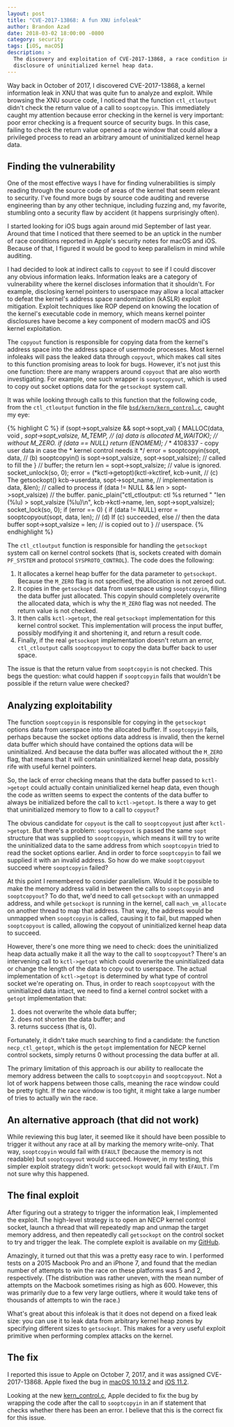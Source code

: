 ```yaml
---
layout: post
title: "CVE-2017-13868: A fun XNU infoleak"
author: Brandon Azad
date: 2018-03-02 18:00:00 -0800
category: security
tags: [iOS, macOS]
description: >
  The discovery and exploitation of CVE-2017-13868, a race condition in XNU leading to the
  disclosure of uninitialized kernel heap data.
---
```


Way back in October of 2017, I discovered CVE-2017-13868, a kernel information leak in XNU that was
quite fun to analyze and exploit. While browsing the XNU source code, I noticed that the function
`ctl_ctloutput` didn't check the return value of a call to `sooptcopyin`. This immediately caught
my attention because error checking in the kernel is very important: poor error checking is a
frequent source of security bugs. In this case, failing to check the return value opened a race
window that could allow a privileged process to read an arbitrary amount of uninitialized kernel
heap data.

<!--more-->

## Finding the vulnerability

One of the most effective ways I have for finding vulnerabilities is simply reading through the
source code of areas of the kernel that seem relevant to security. I've found more bugs by source
code auditing and reverse engineering than by any other technique, including fuzzing and, my
favorite, stumbling onto a security flaw by accident (it happens surprisingly often).

I started looking for iOS bugs again around mid September of last year. Around that time I noticed
that there seemed to be an uptick in the number of race conditions reported in Apple's security
notes for macOS and iOS. Because of that, I figured it would be good to keep parallelism in mind
while auditing.

I had decided to look at indirect calls to `copyout` to see if I could discover any obvious
information leaks. Information leaks are a category of vulnerability where the kernel discloses
information that it shouldn't. For example, disclosing kernel pointers to userspace may allow a
local attacker to defeat the kernel's address space randomization (kASLR) exploit mitigation.
Exploit techniques like ROP depend on knowing the location of the kernel's executable code in
memory, which means kernel pointer disclosures have become a key component of modern macOS and iOS
kernel exploitation.

The `copyout` function is responsible for copying data from the kernel's address space into the
address space of usermode processes. Most kernel infoleaks will pass the leaked data through
`copyout`, which makes call sites to this function promising areas to look for bugs. However, it's
not just this one function: there are many wrappers around `copyout` that are also worth
investigating. For example, one such wrapper is `sooptcopyout`, which is used to copy out socket
options data for the `getsockopt` system call.

It was while looking through calls to this function that the following code, from the
`ctl_ctloutput` function in the file [`bsd/kern/kern_control.c`][kern_control.c], caught my eye:

[kern_control.c]: https://opensource.apple.com/source/xnu/xnu-4570.1.46/bsd/kern/kern_control.c.auto.html

{% highlight C %}
if (sopt->sopt_valsize && sopt->sopt_val) {
	MALLOC(data, void *, sopt->sopt_valsize, M_TEMP,	// (a) data is allocated
		M_WAITOK);					//     without M_ZERO.
	if (data == NULL)
		return (ENOMEM);
	/*
	 * 4108337 - copy user data in case the
	 * kernel control needs it
	 */
	error = sooptcopyin(sopt, data,				// (b) sooptcopyin() is
		sopt->sopt_valsize, sopt->sopt_valsize);	//     called to fill the
}								//     buffer; the return
len = sopt->sopt_valsize;					//     value is ignored.
socket_unlock(so, 0);
error = (*kctl->getopt)(kctl->kctlref, kcb->unit,		// (c) The getsockopt()
		kcb->userdata, sopt->sopt_name,			//     implementation is
			data, &len);				//     called to process
if (data != NULL && len > sopt->sopt_valsize)			//     the buffer.
	panic_plain("ctl_ctloutput: ctl %s returned "
		"len (%lu) > sopt_valsize (%lu)\n",
			kcb->kctl->name, len,
			sopt->sopt_valsize);
socket_lock(so, 0);
if (error == 0) {
	if (data != NULL)
		error = sooptcopyout(sopt, data, len);		// (d) If (c) succeeded,
	else							//     then the data buffer
		sopt->sopt_valsize = len;			//     is copied out to
}								//     userspace.
{% endhighlight %}

The `ctl_ctloutput` function is responsible for handling the `getsockopt` system call on kernel
control sockets (that is, sockets created with domain `PF_SYSTEM` and protocol `SYSPROTO_CONTROL`).
The code does the following:

1. It allocates a kernel heap buffer for the data parameter to `getsockopt`. Because the `M_ZERO`
   flag is not specified, the allocation is not zeroed out.
2. It copies in the `getsockopt` data from userspace using `sooptcopyin`, filling the data buffer
   just allocated. This copyin should completely overwrite the allocated data, which is why the
   `M_ZERO` flag was not needed. The return value is not checked.
3. It then calls `kctl->getopt`, the real `getsockopt` implementation for this kernel control
   socket. This implementation will process the input buffer, possibly modifying it and shortening
   it, and return a result code.
4. Finally, if the real `getsockopt` implementation doesn't return an error, `ctl_ctloutput` calls
   `sooptcopyout` to copy the data buffer back to user space.

The issue is that the return value from `sooptcopyin` is not checked. This begs the question:
what could happen if `sooptcopyin` fails that wouldn't be possible if the return value were
checked?

## Analyzing exploitability

The function `sooptcopyin` is responsible for copying in the `getsockopt` options data from
userspace into the allocated buffer. If `sooptcopyin` fails, perhaps because the socket options
data address is invalid, then the kernel data buffer which should have contained the options data
will be uninitialized. And because the data buffer was allocated without the `M_ZERO` flag, that
means that it will contain uninitialized kernel heap data, possibly rife with useful kernel
pointers.

So, the lack of error checking means that the data buffer passed to `kctl->getopt` could actually
contain uninitialized kernel heap data, even though the code as written seems to expect the
contents of the data buffer to always be initialized before the call to `kctl->getopt`. Is there a
way to get that uninitialized memory to flow to a call to `copyout`?

The obvious candidate for `copyout` is the call to `sooptcopyout` just after `kctl->getopt`. But
there's a problem: `sooptcopyout` is passed the same `sopt` structure that was supplied to
`sooptcopyin`, which means it will try to write the uninitialized data to the same address from
which `sooptcopyin` tried to read the socket options earlier. And in order to force `sooptcopyin`
to fail we supplied it with an invalid address. So how do we make `sooptcopyout` succeed where
`sooptcopyin` failed?

At this point I remembered to consider parallelism. Would it be possible to make the memory address
valid in between the calls to `sooptcopyin` and `sooptcopyout`? To do that, we'd need to call
`getsockopt` with an unmapped address, and while `getsockopt` is running in the kernel, call
`mach_vm_allocate` on another thread to map that address. That way, the address would be unmapped
when `sooptcopyin` is called, causing it to fail, but mapped when `sooptcopyout` is called,
allowing the copyout of uninitialized kernel heap data to succeed.

However, there's one more thing we need to check: does the uninitialized heap data actually make it
all the way to the call to `sooptcopyout`? There's an intervening call to `kctl->getopt` which
could overwrite the uninitialized data or change the length of the data to copy out to userspace.
The actual implementation of `kctl->getopt` is determined by what type of control socket we're
operating on. Thus, in order to reach `sooptcopyout` with the uninitialized data intact, we need to
find a kernel control socket with a `getopt` implementation that:

1. does not overwrite the whole data buffer;
2. does not shorten the data buffer; and
3. returns success (that is, 0).

Fortunately, it didn't take much searching to find a candidate: the function `necp_ctl_getopt`,
which is the `getopt` implementation for NECP kernel control sockets, simply returns 0 without
processing the data buffer at all.

The primary limitation of this approach is our ability to reallocate the memory address between the
calls to `sooptcopyin` and `sooptcopyout`. Not a lot of work happens between those calls, meaning
the race window could be pretty tight. If the race window is too tight, it might take a large
number of tries to actually win the race.

## An alternative approach (that did not work)

While reviewing this bug later, it seemed like it should have been possible to trigger it without
any race at all by marking the memory write-only. That way, `sooptcopyin` would fail with `EFAULT`
(because the memory is not readable) but `sooptcopyout` would succeed. However, in my testing, this
simpler exploit strategy didn't work: `getsockopt` would fail with `EFAULT`. I'm not sure why this
happened.

## The final exploit

After figuring out a strategy to trigger the information leak, I implemented the exploit. The
high-level strategy is to open an NECP kernel control socket, launch a thread that will repeatedly
map and unmap the target memory address, and then repeatedly call `getsockopt` on the control
socket to try and trigger the leak. The complete exploit is available on my
[GitHub][ctl_ctloutput-leak].

[ctl_ctloutput-leak]: https://github.com/bazad/ctl_ctloutput-leak

Amazingly, it turned out that this was a pretty easy race to win. I performed tests on a 2015
Macbook Pro and an iPhone 7, and found that the median number of attempts to win the race on these
platforms was 5 and 2, respectively. (The distribution was rather uneven, with the mean number of
attempts on the Macbook sometimes rising as high as 600. However, this was primarily due to a few
very large outliers, where it would take tens of thousands of attempts to win the race.)

What's great about this infoleak is that it does not depend on a fixed leak size: you can use it to
leak data from arbitrary kernel heap zones by specifying different sizes to `getsockopt`. This
makes for a very useful exploit primitive when performing complex attacks on the kernel.

## The fix

I reported this issue to Apple on October 7, 2017, and it was assigned CVE-2017-13868. Apple fixed
the bug in [macOS 10.13.2] and [iOS 11.2].

[macOS 10.13.2]: https://support.apple.com/en-us/HT208331
[iOS 11.2]: https://support.apple.com/en-us/HT208334

Looking at the new [kern_control.c][10.13.2 kern_control.c], Apple decided to fix the bug by
wrapping the code after the call to `sooptcopyin` in an if statement that checks whether there has
been an error. I believe that this is the correct fix for this issue.

[10.13.2 kern_control.c]: https://opensource.apple.com/source/xnu/xnu-4570.31.3/bsd/kern/kern_control.c.auto.html
